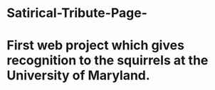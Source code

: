 # Satirical-Tribute-Page-
# First web project which gives recognition to the squirrels at the University of Maryland. 
